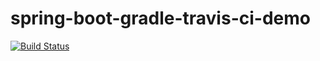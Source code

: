 # spring-boot-gradle-travis-ci-demo

[![Build Status](https://travis-ci.org/peterae86/spring-boot-gradle-travis-ci-demo.svg?branch=master)](https://travis-ci.org/peterae86/spring-boot-gradle-travis-ci-demo)
